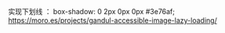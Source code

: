 
实现下划线 ： box-shadow: 0 2px 0px 0px #3e76af;
https://moro.es/projects/gandul-accessible-image-lazy-loading/